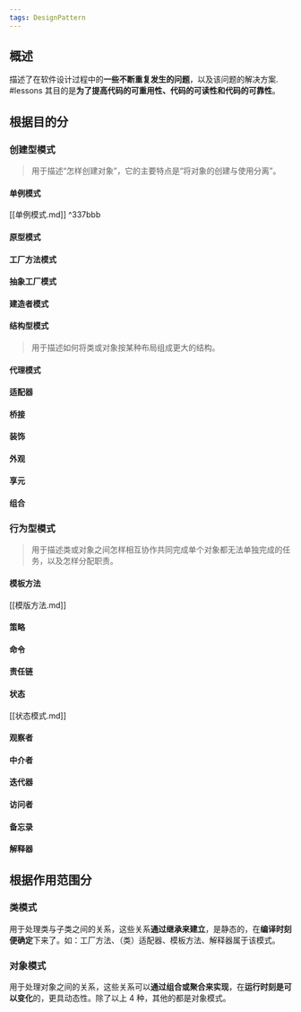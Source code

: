 ```yaml
---
tags: DesignPattern
---
```

## 概述
描述了在软件设计过程中的**一些不断重复发生的问题**，以及该问题的解决方案. #lessons 
其目的是**为了提高代码的可重用性、代码的可读性和代码的可靠性**。 
## 根据目的分
### 创建型模式
> 用于描述“怎样创建对象”，它的主要特点是“将对象的创建与使用分离”。
#### 单例模式
[[单例模式.md]] ^337bbb
#### 原型模式
#### 工厂方法模式
#### 抽象工厂模式
#### 建造者模式
#### 结构型模式
> 用于描述如何将类或对象按某种布局组成更大的结构。
#### 代理模式
#### 适配器
#### 桥接
#### 装饰
#### 外观
#### 享元
#### 组合
### 行为型模式
> 用于描述类或对象之间怎样相互协作共同完成单个对象都无法单独完成的任务，以及怎样分配职责。
#### 模板方法
[[模版方法.md]]
#### 策略
#### 命令
#### 责任链
#### 状态
[[状态模式.md]]
#### 观察者
#### 中介者
#### 迭代器
#### 访问者
#### 备忘录
#### 解释器

## 根据作用范围分
### 类模式
用于处理类与子类之间的关系，这些关系**通过继承来建立**，是静态的，在**编译时刻便确定**下来了。如：工厂方法、（类）适配器、模板方法、解释器属于该模式。
### 对象模式
用于处理对象之间的关系，这些关系可以**通过组合或聚合来实现**，在**运行时刻是可以变化**的，更具动态性。除了以上 4 种，其他的都是对象模式。

